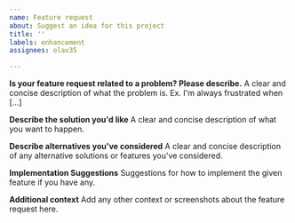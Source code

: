 ```yaml
---
name: Feature request
about: Suggest an idea for this project
title: ''
labels: enhancement
assignees: olav35

---
```


**Is your feature request related to a problem? Please describe.**
A clear and concise description of what the problem is. Ex. I'm always frustrated when [...]

**Describe the solution you'd like**
A clear and concise description of what you want to happen.

**Describe alternatives you've considered**
A clear and concise description of any alternative solutions or features you've considered.


**Implementation Suggestions**
Suggestions for how to implement the given feature if you have any.

**Additional context**
Add any other context or screenshots about the feature request here.

